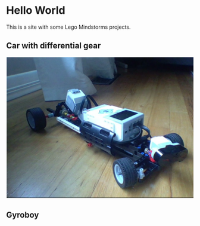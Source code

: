 # Hello World

This is a site with some Lego Mindstorms projects.

## Car with differential gear
![alt text](images/car_with_differential_gear.png)

## Gyroboy